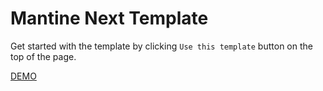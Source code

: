 # Mantine Next Template

Get started with the template by clicking `Use this template` button on the top of the page.

[DEMO](https://capstone-management.vercel.app/)
